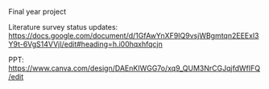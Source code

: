 Final year project

Literature survey status updates: https://docs.google.com/document/d/1GfAwYnXF9IQ9vsjWBgmtqn2EEExl3Y9t-6VgS14VVjI/edit#heading=h.i00hqxhfqcjn

PPT: https://www.canva.com/design/DAEnKIWGG7o/xq9_QUM3NrCGJqjfdWfIFQ/edit
